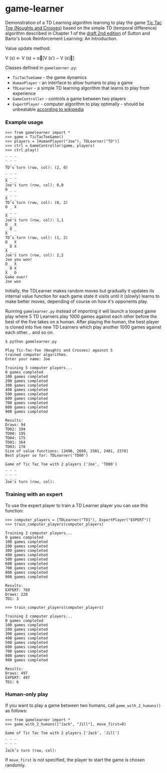 # game-learner

Demonstration of a TD Learning algorithm learning to play the game [Tic Tac Toe (Noughts and Crosses)](https://en.wikipedia.org/wiki/Tic-tac-toe) based 
on the simple TD (temporal difference) algorithm described in Chapter 1 of the
[draft 2nd edition](www.incompleteideas.net/book/bookdraft2017nov5.pdf) of Sutton 
and Barto's book Reinforcement Learning: An Introduction.

Value update method:

V (s) ← V (s) + α􏰜[V (s′) − V (s)􏰝]

Classes defined in `gamelearner.py`:

- `TicTacToeGame` - the game dynamics
- `HumanPlayer` - an interface to allow humans to play a game
- `TDLearner` - a simple TD learning algorithm that learns to play from experience
- `GameController` - controls a game between two players
- `ExpertPlayer` - computer algorithm to play optimally - should be unbeatable [according to wikipedia](https://en.wikipedia.org/wiki/Tic-tac-toe#Strategy)

### Example usage

```
>>> from gamelearner import *
>>> game = TicTacToeGame()
>>> players = [HumanPlayer("Joe"), TDLearner("TD")]
>>> ctrl = GameController(game, players)
>>> ctrl.play()
_ _ _
_ _ _
_ _ _
TD's turn (row, col): (2, 0)
_ _ _
_ _ _
X _ _
Joe's turn (row, col): 0,0
O _ _
_ _ _
X _ _
TD's turn (row, col): (0, 2)
O _ X
_ _ _
X _ _
Joe's turn (row, col): 1,1
O _ X
_ O _
X _ _
TD's turn (row, col): (1, 2)
O _ X
_ O X
X _ _
Joe's turn (row, col): 2,2
Joe you won!
O _ X
_ O X
X _ O
Game over!
Joe won
```

Initially, the TDLearner makes random moves but gradually it updates its internal 
value function for each game state it visits until it (slowly) learns to make 
better moves, depending of course on how it's opponents play.

Running `gamelearner.py` instead of importing it will launch a looped game play
where 5 TD Learners play 1000 games against each other before the best of the 
five takes on a human.  After playing the human, the best player is cloned into
five new TD Learners which play another 1000 games against each other... and so
on.

```
$ python gamelearner.py

Play Tic-Tac-Toe (Noughts and Crosses) against 5
trained computer algorithms.
Enter your name: Joe

Training 5 computer players...
0 games completed
100 games completed
200 games completed
300 games completed
400 games completed
500 games completed
600 games completed
700 games completed
800 games completed
900 games completed

Results:
Draws: 94
TD02: 194
TD00: 195
TD04: 175
TD01: 164
TD03: 178
Size of value functions: [2490, 2669, 2581, 2481, 2378]
Best player so far: TDLearner('TD00')

Game of Tic Tac Toe with 2 players ['Joe', 'TD00']
_ _ _
_ _ _
_ _ _
Joe's turn (row, col): 
```

### Training with an expert

To use the expert player to train a TD Learner player you can use this function:

```
>>> computer_players = [TDLearner("TD1"), ExpertPlayer("EXPERT")]
>>> train_computer_players(computer_players)

Training 2 computer players...
0 games completed
100 games completed
200 games completed
300 games completed
400 games completed
500 games completed
600 games completed
700 games completed
800 games completed
900 games completed

Results:
EXPERT: 769
Draws: 228
TD1: 3

>>> train_computer_players(computer_players)

Training 2 computer players...
0 games completed
100 games completed
200 games completed
300 games completed
400 games completed
500 games completed
600 games completed
700 games completed
800 games completed
900 games completed

Results:
Draws: 497
EXPERT: 497
TD1: 6
```

### Human-only play

If you want to play a game between two humans, call `game_with_2_humans()` as follows:

```
>>> from gamelearner import *
>>> game_with_2_humans(["Jack", "Jill"], move_first=0)

Game of Tic Tac Toe with 2 players ['Jack', 'Jill']
_ _ _
_ _ _
_ _ _
Jack's turn (row, col):
```

If `move_first` is not specified, the player to start the game is chosen randomly.
